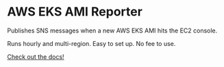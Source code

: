 # AWS EKS AMI Reporter

Publishes SNS messages when a new AWS EKS AMI hits the EC2 console.

Runs hourly and multi-region. Easy to set up. No fee to use.

[Check out the docs!](https://awseksami.com)
